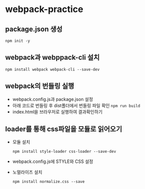 # webpack-practice

## package.json 생성

`npm init -y`

## webpack과 webppack-cli 설치

`npm install webpack webpack-cli --save-dev`

## webpack의 번들링 실행

- webpack.config.js과 package.json 설정
- 아래 코드로 번들링 후 dist폴더에서 번들링 파일 확인
  `npm run build`
- index.html을 브라우저로 실행하여 결과확인하기

## loader를 통해 css파일을 모듈로 읽어오기

- 모듈 설치

  `npm install style-loader css-loader --save-dev`

- webpack.config.js에 STYLE와 CSS 설정
- 노멀라이즈 설치

  `npm install normalize.css --save`
